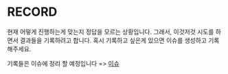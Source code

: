 # RECORD
현재 어떻게 진행하는게 맞는지 정답을 모르는 상황입니다. 그래서, 이것저것 시도를 하면서 결과들을 기록하려고 합니다.
혹시 기록하고 싶은게 있으면 이슈를 생성하고 기록해주세요.


기록들은 이슈에 정리 할 예정입니다 => [이슈](https://github.com/Prize-Three/-/issues?q=is%3Aissue+is%3Aclosed)
